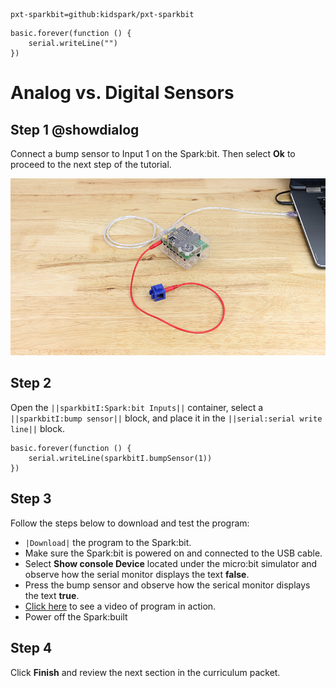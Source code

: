 ```package
pxt-sparkbit=github:kidspark/pxt-sparkbit
```

```template
basic.forever(function () {
    serial.writeLine("")
})
```

# Analog vs. Digital Sensors

## Step 1 @showdialog

Connect a bump sensor to Input 1 on the Spark:bit. Then select **Ok** to proceed to the next step of the tutorial.

![sensors-2](https://raw.githubusercontent.com/KidSpark/tutorials/master/assets/2-1-sensors-2.png)

## Step 2

Open the ``||sparkbitI:Spark:bit Inputs||`` container, select a ``||sparkbitI:bump sensor||`` block, and place it in the ``||serial:serial write line||`` block. 

```blocks
basic.forever(function () {
    serial.writeLine(sparkbitI.bumpSensor(1))
})
```

## Step 3

Follow the steps below to download and test the program:
* ``|Download|`` the program to the Spark:bit.
* Make sure the Spark:bit is powered on and connected to the USB cable.
* Select **Show console Device** located under the micro:bit simulator and observe how the serial monitor displays the text **false**.
* Press the bump sensor and observe how the serical monitor displays the text **true**.
* [Click here](https://youtu.be/_F_F8L9VedE) to see a video of program in action.
* Power off the Spark:built

## Step 4

Click **Finish** and review the next section in the curriculum packet.